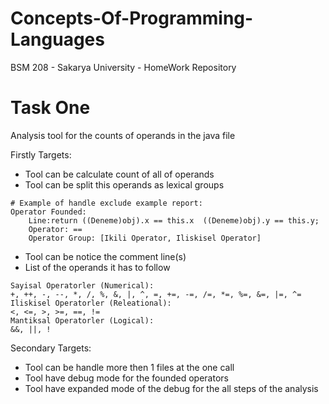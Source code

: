 # Concepts-Of-Programming-Languages
 BSM 208 - Sakarya University - HomeWork Repository

# Task One

Analysis tool for the counts of operands in the java file

Firstly Targets:
* Tool can be calculate count of all of operands
* Tool can be split this operands as lexical groups
```
# Example of handle exclude example report:
Operator Founded:
	Line:return ((Deneme)obj).x == this.x  ((Deneme)obj).y == this.y;
	Operator: ==
	Operator Group: [Ikili Operator, Iliskisel Operator]
```
* Tool can be notice the comment line(s)
* List of the operands it has to follow
```
Sayisal Operatorler (Numerical):
+, ++, -, --, *, /, %, &, |, ^, =, +=, -=, /=, *=, %=, &=, |=, ^= 
Iliskisel Operatorler (Releational):
<, <=, >, >=, ==, !=
Mantiksal Operatorler (Logical):
&&, ||, !
```
Secondary Targets:
* Tool can be handle more then 1 files at the one call 
* Tool have debug mode for the founded operators
* Tool have expanded mode of the debug for the all steps of the analysis
